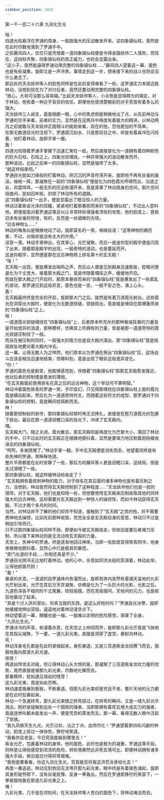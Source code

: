 ```yaml
---
sidebar_position: 1024
---
```

 第一千一百二十六章 九凤化生光


嗡！  
四道光柱悬浮在罗通的周身，一股股强大的压迫散发开来，这四象镇仙柱，竟然是在此时尽数地落到了罗通手中。  
之前藤风四人，仅仅只是凭借着一道四象镇仙柱便是令得金猿妖帅二人落败，而现在，这四柱齐聚，四象镇仙柱的真正威力，也将会显露出来。  
“这小子，竟然能逼得罗通动用完整的四象镇仙柱……”藤风四人望着这一幕，面色也是有些凝重，旋即又是一声冷笑，事情走到这一步，想来接下来的战斗也将会没什么悬念了。  
那远处的天龙妖帅等人的脸色同样是在此刻变得难看了一些，这罗通实力本就远胜林动，没想到现在为了对付后者，竟然还要动用完整的四象镇仙柱。  
“放心，大哥可没那么容易输。”比起天龙妖帅等人，小炎倒是显得颇为的镇定，对于林动，他有着一种近乎盲目的信任，即便他也很清楚眼前的对手究竟有着多么的强大。  
天龙妖帅三人闻言，面面相觑一眼，心中的焦虑倒是稍微地淡了点，从先前林动与罗通的交手来看，前者的实力，显然是在这两月中再度有着极大的精进，以林动两月之前就敢与天龙妖帅正面相斗的能耐来看，现在的他，恐怕更加的不简单。  
在那无数道目光的注视下，罗通面沉如水，只是那双目之中，却是有着森冷在闪烁着，他盯着林动，旋即手掌一握。  
轰！  
四道光柱随着罗通手掌握下迅速汇聚在一起，然后直接是化为一道拥有着四种颜色的巨大石柱，石柱之上，四象光纹缠绕，一种异常强大的波动散发而开。  
那种波动，比起之前单一的四象镇仙柱，显然是强悍了太多。  
“就这样结束吧。”  
罗通目光犹如刀锋般的盯着林动，阴沉沉的声音传荡开来，旋即他不再有丝毫的废话，袖袍一挥，那凝聚在一起的“四象镇仙柱”便是化为四色霞光呼啸而出，沿途之处，风雷阵阵，一股无形的压迫弥漫开来，竟是笼罩了林动周身的空间，那片空间扭曲间，犹如囚牢般，封锁了林动所有的退路。  
这“四象镇仙柱”一出手，便是显露出了相当惊人的力量。  
林动泛着紫金光泽的双瞳，紧紧地盯着那暴掠而来的“四象镇仙柱”，不过出人意料地，即便是面对着罗通这等足以让寻常转轮境强者溃败的攻势，他的脸庞上，竟依旧未有丝毫的惊惶，有的，反而是一丝细微的古怪。  
“远古神物么……”  
林动的嘴角似是微微地动了动，旋即莫名的一笑，喃喃自语：“这等神物的确厉害，不过，对我却是没有太大的作用。”  
话音一落，林动手掌伸出，在其掌心，光芒凝聚，而后一座迷你型的殿宇便是闪现了出来，随着那座殿宇的出现，一股奇特的波动，也是蔓延而开。  
这迷你殿宇，显然便是那在远古神物榜上排名第十的玄天殿！  
“嗡！”  
玄天殿一出现，便是爆发出嗡鸣之声，而后众人便是见到殿身迅速膨胀，眨眼间便是化为千丈庞大，接着那大殿之门，竟是伴随着嘎吱之声，缓缓地开启。  
而就在那大殿之门开启时，那原本暴掠而来的“四象镇仙柱”竟是爆发出了一些紊乱的波动，那罗通见到这般异变，面色也是一变，一股不安之色，涌上心头。  
轰！  
玄天殿最终终是完全的开启，旋即那大门之后，陡然是有着万道霞光射出，这些霞光在洞穿出大殿时，便是化为无数道锁链，锁链掠出，竟直接是缠绕在那爆轰而来的“四象镇仙柱”之上。  
嗡！  
一道道霞光锁链缠绕在“四象镇仙柱”上，后者原本所充斥的那种极端狂暴的力量竟是开始诡异的消退，那种模样，仿佛其上所拥有的力量，皆是被那一道道奇特的霞光锁链压制住了一般。  
而且在被压制的同时，一股强大的吸力也是自大殿内涌出，那“四象镇仙柱”竟是摇摇欲坠地要对着大殿内冲去。  
这一幕，让得无数人为之哗然，他们原本以为罗通在祭出“四象镇仙柱”后，这场战斗应该会相当迅速地结束，但哪料到，竟是出现了眼前这般诡异变化。  
“你！”  
罗通的面色也是剧变，他能够感觉到，伴随着“四象镇仙柱”距那玄天殿愈发接近，他对后者的控制便是愈发的薄弱。  
“在玄天殿面前使用排名在其之后的远古神物，这个举动可不算明智。”  
林动冲着面色铁青的罗通一笑，手印变幻，只见得那缠绕在四象镇仙柱上面的霞光竟是蠕动起来，然后化为一道道奇特符文，而随着这些符文的成型，那罗通对于四象镇仙柱的控制，竟是瞬间给隔断而去。  
咻！  
随着那控制权的剥夺，那四象镇仙柱顿时再无法挣扎，直接是在那万道霞光的包裹下掠出，最后在那一道道目瞪口呆的目光下，冲进了玄天殿内。  
嘎。  
玄天殿大门，随之关闭，霞光散去，那玄天殿则是再度化为巴掌大小，落回了林动的手中，只不过此时的玄天殿正在细微地颤抖着，显然是要竭力地压制着刚刚被收进去的四象镇仙柱。  
“呵呵，多谢馈赠了。”林动手掌一翻，手中玄天殿便是消失而去，他望着同样是有些失神的罗通，笑眯眯地道。  
整片平原都是在此时安静了一些，那后方的藤风等人更是目瞪口呆，这结局，倒是太过滑稽了一些。  
那四象镇仙柱，就这样被林动给收走了？  
“玄天殿拥有着炼制神物的能力，对于排名在其后面的诸多神物也是有着压制之力，没想到，林动竟然将玄天殿控制到了这种程度……”天龙妖帅他们也是一脸的错愕，对于玄天殿，他们也是知晓一些，但想要使用玄天殿来压制收取其他的同样强大的远古神物，这却需要对玄天殿达到一种惊人的操控性，而如今林动获得玄天殿，不过才两个多月的时间。  
当然，对林动并不了解的他们却并不知道，接触到了“玄天殿”之灵的他，并不需要费神地去操控，比如先前那种收取，完完全全是玄天殿自身的意思，林动只不过是稍加引导而已。  
只不过那四象镇仙柱同样不弱，即便如今被玄天殿收走，但依旧是要后者竭力压制，所以接下来林动则是无法动用玄天殿的力量。  
天空上，失神中的罗通，终是逐渐地回过神来，当即一张脸庞变得铁青阴冷，他身体微微地颤抖着，显然心中已是极其的暴怒。  
“旁门左道的手段……你倒还真是不少。”  
罗通目光阴冷无比地盯着林动，他的心中，杀意如同洪水般的澎湃着，林动此举，让得他颜面尽损！  
“轰！”  
暴虐的杀意，一波波的自罗通体内弥漫而出，旋即其体内突然有着铺天盖地的九彩光芒射出来，光芒在其后方天空凝聚，仿佛是化为了一头巨大的光影，光影之后，九道色泽各不相同的千丈尾翼，轻轻摇摆，而在其摇摆间，天地间的元力，也是疯狂地暴动了起来。  
“真是个讨人厌的家伙，你真当我的东西，是这么好抢的吗？”罗通目光冰寒，旋即他缓缓地伸出双指，遥遥地对着林动凌空点下。  
林动望着这一幕，眼瞳也是一缩，一股难以言明的危险感觉，笼罩了全身。  
“九凤化生光。”  
罗通冰冷的声音，弥漫着杀意，在天空之上响彻而开，旋即那九彩光芒竟是飞快地在其指尖凝聚，下一霎，一道九彩光束，直接是洞穿了虚空，暴射向林动。  
吼！  
林动浑身毛孔都是在此时紧缩起来，身形暴退，又是三百道紫金龙纹腾飞而去，狠狠地轰向那道九彩光速。  
吱吱！  
两道凶悍攻击对碰，但让得林动心头大惊的是，那凝聚了三百道紫金龙纹力量的攻势，竟然直接是被那九彩光束，尽数地化解而去。  
那番模样，犹如遇见熔岩的残雪！  
这九彩光束，竟是如此恐怖。  
林动速度施展到极致，不断暴退，但那九彩光束却是穷追不舍，整片天地的元力都是在此时狂暴起来。  
林动一个急速转弯，那九彩光束随之转弯掠过，在转弯的瞬间，又是一缕九彩光华溅出，刚好是碰触到远处一个围观的强者，当即那拥有着死玄境大成实力的强者，竟是连惨叫都未能发出一声，便是凭空的蒸发而去，那一幕，看得无数人眼中泛起了惊骇。  
“我九凤族天生九光，光芒过处，沾之丁点，血肉尽化！”罗通望着那四处闪避的林动，脸庞上掠过一抹快色，狰狞地笑道。  
“我看你这老鼠，今日究竟能躲到哪里去！”  
紫金光芒，包裹着林动的身体，他的面色，此时也是极为的凝重，罗通这等手段，同样是让得他感受到浓浓的危险，转轮境果然远非死玄境可比，即便林动拥有诸多强大手段，依旧是应付得异常艰难。  
“我倒是要看看，你这九凤化生光，究竟能否将我这洪荒龙骨给化去！”  
再度一番追逃，林动见到依旧无法甩开那九彩光束，眼中终是有着狠色涌起，旋即其身形陡然顿下，没有丝毫犹豫，反身一拳轰出，然后在罗通那狰狞的笑容下，一拳狠狠地轰在那道九彩光束之上。  
嗤！  
九彩光束，几乎是在顷刻间，在天龙妖帅等人苍白的面色下，将林动淹没而去。  
  
  
